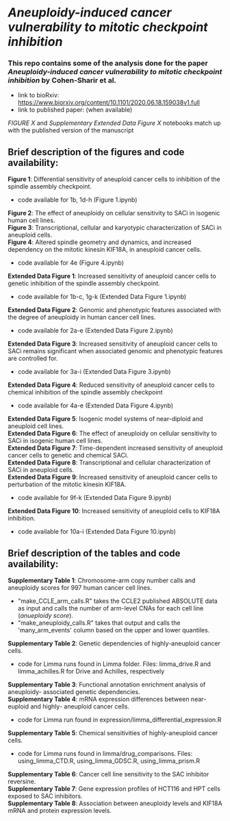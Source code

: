 # *Aneuploidy-induced cancer vulnerability to mitotic checkpoint inhibition*

### This repo contains some of the analysis done for the paper *Aneuploidy-induced cancer vulnerability to mitotic checkpoint inhibition* by Cohen-Sharir et al. 

- link to bioRxiv: https://www.biorxiv.org/content/10.1101/2020.06.18.159038v1.full   
- link to published paper: (when available)

*FIGURE X* and *Supplementary Extended Data Figure X* notebooks match up with the published version of the manuscript  

## Brief description of the figures and code availability:

**Figure 1**: Differential sensitivity of aneuploid cancer cells to inhibition of the spindle assembly checkpoint.
- code available for 1b, 1d-h  (Figure 1.ipynb)

**Figure 2**: The effect of aneuploidy on cellular sensitivity to SACi in isogenic human cell lines.  
**Figure 3**: Transcriptional, cellular and karyotypic characterization of SACi in aneuploid cells.  
**Figure 4**: Altered spindle geometry and dynamics, and increased dependency on the mitotic kinesin KIF18A, in aneuploid cancer cells.
- code available for 4e (Figure 4.ipynb)

**Extended Data Figure 1**: Increased sensitivity of aneuploid cancer cells to genetic inhibition of the spindle assembly checkpoint.
- code available for 1b-c, 1g-k (Extended Data Figure 1.ipynb)

**Extended Data Figure 2**: Genomic and phenotypic features associated with the degree of aneuploidy in human cancer cell lines.
- code available for 2a-e (Extended Data Figure 2.ipynb)

**Extended Data Figure 3**: Increased sensitivity of aneuploid cancer cells to SACi remains significant when associated genomic and phenotypic features are controlled for.
- code available for 3a-i (Extended Data Figure 3.ipynb)

**Extended Data Figure 4**: Reduced sensitivity of aneuploid cancer cells to chemical inhibition of the spindle assembly checkpoint
- code available for 4a-e (Extended Data Figure 4.ipynb)

**Extended Data Figure 5**: Isogenic model systems of near-diploid and aneuploid cell lines.  
**Extended Data Figure 6**: The effect of aneuploidy on cellular sensitivity to SACi in isogenic human cell lines.  
**Extended Data Figure 7**: Time-dependent increased sensitivity of aneuploid cancer cells to genetic and chemical SACi.  
**Extended Data Figure 8**: Transcriptional and cellular characterization of SACi in aneuploid cells.  
**Extended Data Figure 9**: Increased sensitivity of aneuploid cancer cells to perturbation of the mitotic kinesin KIF18A.
- code available for 9f-k (Extended Data Figure 9.ipynb)

**Extended Data Figure 10**: Increased sensitivity of aneuploid cells to KIF18A inhibition.
- code available for 10a-i (Extended Data Figure 10.ipynb)

## Brief description of the tables and code availability:

**Supplementary Table 1**: Chromosome-arm copy number calls and aneuploidy scores for 997 human cancer cell lines.  
- "make_CCLE_arm_calls.R" takes the CCLE2 published ABSOLUTE data as input and calls the number of arm-level CNAs for each cell line (*anueploidy score*).
- "make_aneuploidy_calls.R" takes that output and calls the 'many_arm_events' column based on the upper and lower quantiles.  


**Supplementary Table 2**: Genetic dependencies of highly-aneuploid cancer cells.
 - code for Limma runs found in Limma folder. Files: limma_drive.R and limma_achilles.R for Drive and Achilles, respectively

**Supplementary Table 3**: Functional annotation enrichment analysis of aneuploidy- associated genetic dependencies.   
**Supplementary Table 4**: mRNA expression differences between near-euploid and highly- aneuploid cancer cells.
- code for Limma run found in expression/limma_differential_expression.R

**Supplementary Table 5**: Chemical sensitivities of highly-aneuploid cancer cells.
- code for Limma runs found in limma/drug_comparisons. Files: using_limma_CTD.R, using_limma_GDSC.R, using_limma_prism.R

**Supplementary Table 6**: Cancer cell line sensitivity to the SAC inhibitor reversine.  
**Supplementary Table 7**: Gene expression profiles of HCT116 and HPT cells exposed to SAC inhibitors.  
**Supplementary Table 8**: Association between aneuploidy levels and KIF18A mRNA and protein expression levels.  


